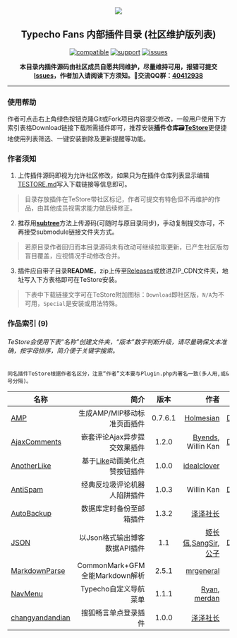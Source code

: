 <div align="center"><img src="https://typecho-fans.github.io/soap-group.png"/>

## Typecho Fans 内部插件目录 (社区维护版列表)

[![compatible](https://img.shields.io/badge/Typecho-1.2.1+-blue.svg?style=for-the-badge)](https://github.com/typecho/typecho)
[![support](https://img.shields.io/badge/TeStore-Supported-green.svg?style=for-the-badge)](TeStore)
[![issues](https://img.shields.io/github/issues-closed-raw/typecho-fans/plugins.svg?style=for-the-badge)](https://github.com/typecho-fans/plugins/issues?q=is%3Aissue+is%3Aclosed)

**本目录内插件源码由社区成员自愿共同维护，尽量维持可用，报错可提交[Issues](https://github.com/typecho-fans/plugins/issues)，作者加入请阅读下方须知。🐧交流QQ群：[**40412938**](http://shang.qq.com/wpa/qunwpa?idkey=a5a8afedf099e18ddf9b530db9217251e39001d52aace42888bf470d9b6cb86a)**</div>

------------------------------

### 使用帮助

作者可点击右上角绿色按钮克隆Git或Fork项目内容提交修改，一般用户使用下方索引表格Download链接下载所需插件即可，推荐安装**插件仓库**:card_file_box:[**TeStore**](TeStore)更便捷地使用列表筛选、一键安装删除及更新提醒等功能。

### 作者须知

1. 上传插件源码即视为允许社区修改，如果只为在插件仓库列表显示编辑[TESTORE.md](TESTORE.md)写入下载链接等信息即可。

 > 目录存放插件在TeStore带社区标记，作者可提交有特色但不再维护的作品，由其他成员视需求能力做后续修正。

2. 推荐用[**subtree**](https://daief.tech/post/git-subtree/)方法上传源码(可随时与原目录同步)，手动复制提交亦可，不再接受submodule链接文件夹方式。

 > 若原目录作者回归而本目录源码未有改动可继续拉取更新，已产生社区版勿盲目覆盖，应视情况手动修改合并。

3. 插件应自带子目录**README**，zip上传至[Releases](https://github.com/typecho-fans/plugins/releases)或放进ZIP_CDN文件夹，地址写入下方表格即可在TeStore安装。

 > 下表中下载链接文字可在TeStore附加图标：`Download`即社区版，`N/A`为不可用，`Special`是安装或用法特殊。

### 作品索引 (9)

###### TeStore会使用下表“名称”创建文件夹，“版本”数字判断升级，请尽量确保文本准确，按字母排序，简介便于关键字搜索。
```
同名插件TeStore根据作者名区分，注意“作者”文本要与Plugin.php内署名一致(多人用,或&号分隔)。
```

名称 | 简介 | 版本 | 作者 | zip包
---- | ----: | :---: | ----: | :----:
[AMP](AMP) | 生成AMP/MIP移动标准页面插件 | 0.7.6.1 | [Holmesian](https://github.com/holmesian) | [Download](https://github.com/typecho-fans/plugins/releases/download/plugins-A_to_C/AMP.zip)
[AjaxComments](AjaxComments) | 嵌套评论Ajax异步提交效果插件 | 1.2.0 | [Byends](https://github.com/visamz), Willin Kan | [Download](https://github.com/typecho-fans/plugins/releases/download/plugins-A_to_C/AjaxComments.zip)
[AnotherLike](AnotherLike)  | 基于[Like](Like)动画美化点赞按钮插件 | 1.0.0 | [idealclover](https://github.com/idealclover)  | [Latest](https://github.com/typecho-fans/plugins/releases/download/plugins-A_to_C/AnotherLike.zip)
[AntiSpam](AntiSpam) | 经典反垃圾评论机器人陷阱插件 | 1.0.3 | Willin Kan | [Download](https://github.com/typecho-fans/plugins/releases/download/plugins-A_to_C/AntiSpam.zip)
[AutoBackup](AutoBackup) | 数据库定时备份至邮箱插件 | 1.3.2 | [泽泽社长](https://zezeshe.com/archives/autobackup-typecho-plugins.html) | [Latest](https://github.com/typecho-fans/plugins/releases/download/plugins-A_to_C/AutoBackup.zip)
[JSON](JSON) | 以Json格式输出博客数据API插件 | 1.1 | [姬长信](https://github.com/insoxin),[SangSir](https://gitee.com/hkq15),[公子](https://github.com/lizheming) | [Download](https://github.com/typecho-fans/plugins/releases/download/plugins-H_to_L/JSON.zip)
[MarkdownParse](https://github.com/mrgeneralgoo/typecho-markdown) | CommonMark+GFM全能Markdown解析 | 2.5.1 | [mrgeneral](https://github.com/mrgeneralgoo) | [Newest](https://github.com/typecho-fans/plugins/releases/download/plugins-M_to_R/MarkdownParse.zip)
[NavMenu](NavMenu) | Typecho自定义导航菜单 | 1.1.1 | [Ryan](https://doufu.ru), [merdan](https://doufu.ru) | [Latest](https://github.com/typecho-fans/plugins/releases/download/plugins-M_to_R/NavMenu.zip)
[changyandandian](changyandandian) | 搜狐畅言单点登录插件 | 1.0.0 | [泽泽社长](https://github.com/jrotty) | [Latest](https://github.com/typecho-fans/plugins/releases/download/plugins-A_to_C/changyandandian.zip)
